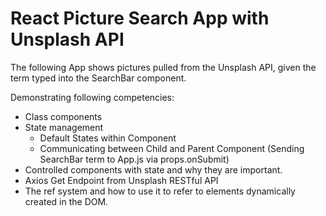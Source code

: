 # React Picture Search App with Unsplash API

The following App shows pictures pulled from the Unsplash API, given the term typed into the SearchBar component.

Demonstrating following competencies:
- Class components
- State management
    - Default States within Component
    - Communicating between Child and Parent Component (Sending SearchBar term to App.js via props.onSubmit)
- Controlled components with state and why they are important.
- Axios Get Endpoint from Unsplash RESTful API
- The ref system and how to use it to refer to elements dynamically created in the DOM.